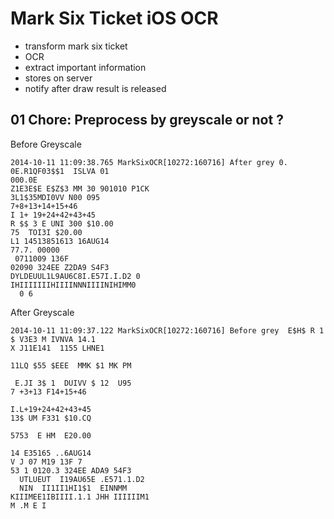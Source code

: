 # Mark Six Ticket iOS OCR


* transform mark six ticket
* OCR
* extract important information
* stores on server
* notify after draw result is released


## 01 Chore: Preprocess by greyscale or not ?

Before Greyscale

    2014-10-11 11:09:38.765 MarkSixOCR[10272:160716] After grey 0. 0E.R1QF03$$1  ISLVA 01
    000.0E 
    Z1E3E$E E$Z$3 MM 30 901010 P1CK
    3L1$35MDI0VV N00 095
    7+8+13+14+15+46
    I 1+ 19+24+42+43+45
    R $$ 3 E UNI 300 $10.00
    75  TOI3I $20.00
    L1 14513851613 16AUG14
    77.7. 00000
     0711009 136F
    02090 324EE Z2DA9 S4F3
    DYLDEUUL1L9AU6C8I.E57I.I.D2 0
    IHIIIIIIIHIIIINNNIIIINIHIMM0
      0 6


After Greyscale

    2014-10-11 11:09:37.122 MarkSixOCR[10272:160716] Before grey  E$H$ R 1 $ V3E3 M IVNVA 14.1
    X J11E141  1155 LHNE1

    11LQ $55 $EEE  MMK $1 MK PM

     E.JI 3$ 1  DUIVV $ 12  U95
    7 +3+13 F14+15+46

    I.L+19+24+42+43+45
    13$ UM F331 $10.CQ

    5753  E HM  E20.00

    14 E35165 ..6AUG14
    V J 07 M19 13F 7
    53 1 0120.3 324EE ADA9 54F3
      UTLUEUT  I19AU65E .E571.1.D2
      NIN  II1II1HI1$1  EINNMM
    KIIIMEE1IBIIII.1.1 JHH IIIIIIM1 
    M .M E I
